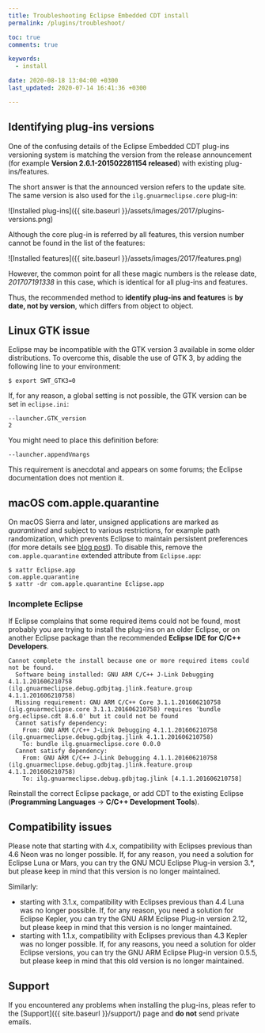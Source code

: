 ```yaml
---
title: Troubleshooting Eclipse Embedded CDT install
permalink: /plugins/troubleshoot/

toc: true
comments: true

keywords:
  - install

date: 2020-08-18 13:04:00 +0300
last_updated: 2020-07-14 16:41:36 +0300

---
```


## Identifying plug-ins versions

One of the confusing details of the Eclipse Embedded CDT plug-ins versioning
system is matching the version from the release announcement (for example
**Version 2.6.1-201502281154 released**) with existing plug-ins/features.

The short answer is that the announced version refers to the update site. 
The same version is also used for the `ilg.gnuarmeclipse.core` plug-in:

![Installed plug-ins]({{ site.baseurl }}/assets/images/2017/plugins-versions.png)

Although the core plug-in is referred by all features, this version number
cannot be found in the list of the features:

![Installed features]({{ site.baseurl }}/assets/images/2017/features.png)

However, the common point for all these magic numbers is the release date,
*201707191338* in this case, which is identical for all plug-ins and features.

Thus, the recommended method to **identify plug-ins and features** is
**by date, not by version**, which differs from object to object.

## Linux GTK issue

Eclipse may be incompatible with the GTK version 3 available in some older
distributions. To overcome this, disable the use of GTK 3, by adding the
following line to your environment:

```console
$ export SWT_GTK3=0
```

If, for any reason, a global setting is not possible, the GTK version can be
set in `eclipse.ini`:

```
--launcher.GTK_version
2
```

You might need to place this definition before:

```
--launcher.appendVmargs
```

This requirement is anecdotal and appears on some forums; the Eclipse
documentation does not mention it.

## macOS com.apple.quarantine

On macOS Sierra and later, unsigned applications are marked as _quarantined_
and subject to various restrictions, for example path randomization, which
prevents Eclipse to maintain persistent preferences (for more details see
[blog post](https://ilgthegeek.wordpress.com/2017/07/13/macos-com-apple-quarantine/)).
To disable this, remove the `com.apple.quarantine` extended attribute
from `Eclipse.app`:

```console
$ xattr Eclipse.app
com.apple.quarantine
$ xattr -dr com.apple.quarantine Eclipse.app
```

### Incomplete Eclipse

If Eclipse complains that some required items could not be found, most
probably you are trying to install the plug-ins on an older Eclipse, or
on another Eclipse package than the recommended
**Eclipse IDE for C/C++ Developers**.

```console
Cannot complete the install because one or more required items could not be found.
  Software being installed: GNU ARM C/C++ J-Link Debugging 4.1.1.201606210758 (ilg.gnuarmeclipse.debug.gdbjtag.jlink.feature.group 4.1.1.201606210758)
  Missing requirement: GNU ARM C/C++ Core 3.1.1.201606210758 (ilg.gnuarmeclipse.core 3.1.1.201606210758) requires 'bundle org.eclipse.cdt 8.6.0' but it could not be found
  Cannot satisfy dependency:
    From: GNU ARM C/C++ J-Link Debugging 4.1.1.201606210758 (ilg.gnuarmeclipse.debug.gdbjtag.jlink 4.1.1.201606210758)
    To: bundle ilg.gnuarmeclipse.core 0.0.0
  Cannot satisfy dependency:
    From: GNU ARM C/C++ J-Link Debugging 4.1.1.201606210758 (ilg.gnuarmeclipse.debug.gdbjtag.jlink.feature.group 4.1.1.201606210758)
    To: ilg.gnuarmeclipse.debug.gdbjtag.jlink [4.1.1.201606210758]
```

Reinstall the correct Eclipse package, or add CDT to the existing Eclipse
(**Programming Languages** → **C/C++ Development Tools**).

## Compatibility issues

Please note that starting with 4.x, compatibility with Eclipses previous
than 4.6 Neon was no longer possible. If, for any reason, you need a
solution for Eclipse Luna or Mars, you can try the GNU MCU Eclipse
Plug-in version 3.*, but please keep in mind that this version is no
longer maintained.

Similarly:

- starting with 3.1.x, compatibility with Eclipses previous than 4.4 Luna
was no longer possible. If, for any reason, you need a solution for Eclipse
Kepler, you can try the GNU ARM Eclipse Plug-in version 2.12, but please
keep in mind that this version is no longer maintained.
- starting with 1.1.x, compatibility with Eclipses previous than 4.3 Kepler
was no longer possible. If, for any reasons, you need a solution for older
Eclipse versions, you can try the GNU ARM Eclipse Plug-in version 0.5.5,
but please keep in mind that this old version is no longer maintained.

## Support

If you encountered any problems when installing the plug-ins, pleas refer to
the [Support]({{ site.baseurl }}/support/) page and **do not** send private
emails.
